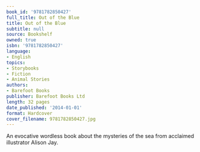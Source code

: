 ```yaml
---
book_id: '9781782850427'
full_title: Out of the Blue
title: Out of the Blue
subtitle: null
source: Bookshelf
owned: true
isbn: '9781782850427'
language:
- English
topics:
- Storybooks
- Fiction
- Animal Stories
authors:
- Barefoot Books
publisher: Barefoot Books Ltd
length: 32 pages
date_published: '2014-01-01'
format: Hardcover
cover_filename: 9781782850427.jpg
---
```

An evocative wordless book about the mysteries of the sea from acclaimed illustrator Alison Jay.
